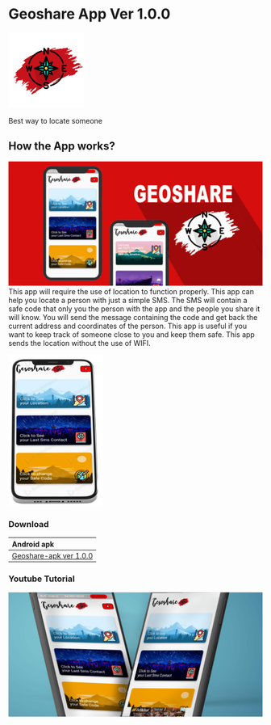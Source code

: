 # Geoshare App Ver 1.0.0

<img src="images/logo.png" height = 150>

Best way to locate someone

## How the App works?

<img src="images/SCREEN.png">
This app will require the use of location to function properly.
This app can help you locate a person with just a simple SMS. The SMS will contain a safe code that only you the person with the app and the people you share it will know. You will send the message containing the code and get back the current address and coordinates of the person. This app is useful if you want to keep track of someone close to you and keep them safe. This app sends the location without the use of WIFI.

<img src="images/phone.png" height = 300> <br>

### Download

|Android apk|
|:--------|
|[Geoshare-apk ver 1.0.0](downloads/app-release.apk)|

### Youtube Tutorial

<a href= "https://youtu.be/P5RbStBbyKk"><img src="images/screen 2.png"><a>
